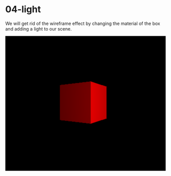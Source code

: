 04-light
======
We will get rid of the wireframe effect by changing the material of the box and adding a light to our scene.

![box-with-light](readme-media/box-with-light.png)
